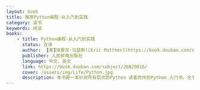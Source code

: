```yaml
---
layout: book
title: 推荐Python编程-从入门到实践 
category: 读书
keywords: 阅读
books: 
    - title: Python编程-从入门到实践 
      status: 在读
      author:  [美]埃里克·马瑟斯([Eric Matthes](https://book.douban.com/subject_search?search_text=%E5%9F%83%E9%87%8C%E5%85%8B%C2%B7%E9%A9%AC%E7%91%9F%E6%96%AF))
      publisher: 人民邮电出版社
      language: 中文，英文
      link: https://book.douban.com/subject/26829016/
      cover: /assets/img/Life/Python.jpg
      description: 本书是一本针对所有层次的Python 读者而作的Python 入门书。全书分两部分：第一部分介绍用Python 编程所必须了解的基本概念，包括matplotlib、NumPy 和Pygal 等强大的Python 库和工具介绍，以及列表、字典、if 语句、类、文件与异常、代码测试等内容；第二部分将理论付诸实践，讲解如何开发三个项目，包括简单的Python 2D 游戏开发如何利用数据生成交互式的信息图，以及创建和定制简单的Web 应用，并帮读者解决常见编程问题和困惑。本书可谓老手新手都比较适宜，为了进一步提高，我也是从中收货很多！
---
```

